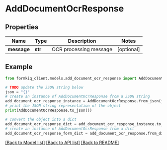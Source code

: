 # AddDocumentOcrResponse


## Properties

Name | Type | Description | Notes
------------ | ------------- | ------------- | -------------
**message** | **str** | OCR processing message | [optional] 

## Example

```python
from formkiq_client.models.add_document_ocr_response import AddDocumentOcrResponse

# TODO update the JSON string below
json = "{}"
# create an instance of AddDocumentOcrResponse from a JSON string
add_document_ocr_response_instance = AddDocumentOcrResponse.from_json(json)
# print the JSON string representation of the object
print(AddDocumentOcrResponse.to_json())

# convert the object into a dict
add_document_ocr_response_dict = add_document_ocr_response_instance.to_dict()
# create an instance of AddDocumentOcrResponse from a dict
add_document_ocr_response_form_dict = add_document_ocr_response.from_dict(add_document_ocr_response_dict)
```
[[Back to Model list]](../README.md#documentation-for-models) [[Back to API list]](../README.md#documentation-for-api-endpoints) [[Back to README]](../README.md)


